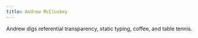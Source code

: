 ```yaml
---
title: Andrew McCluskey
---
```


Andrew digs referential transparency, static typing, coffee, and table tennis.
